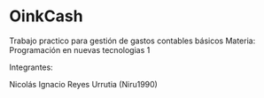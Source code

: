 # OinkCash
Trabajo practico para gestión de gastos contables básicos
Materia: Programación en nuevas tecnologias 1

Integrantes:

Nicolás Ignacio Reyes Urrutia (Niru1990)
